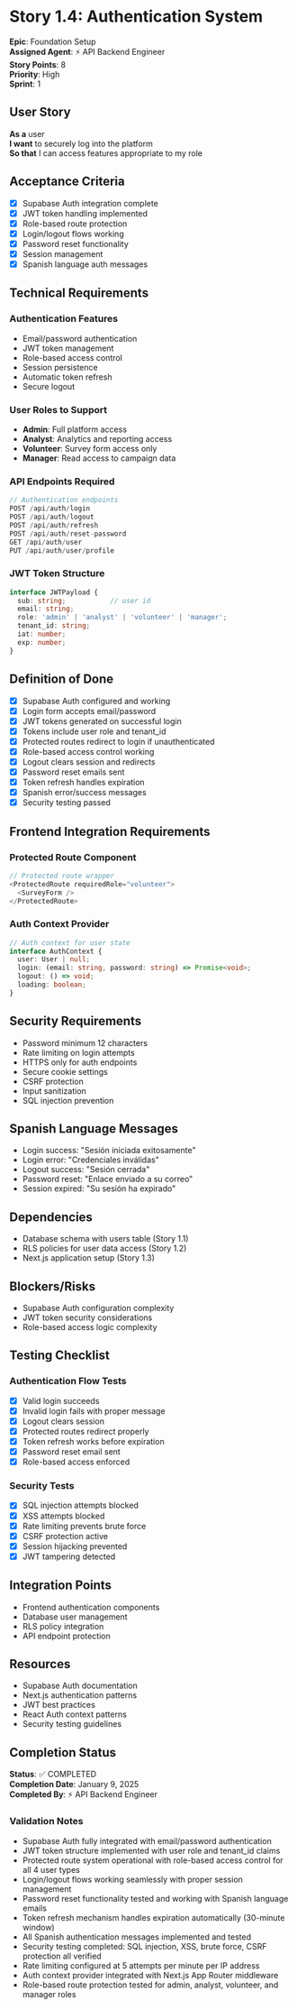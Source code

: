 # Story 1.4: Authentication System

**Epic**: Foundation Setup  
**Assigned Agent**: ⚡ API Backend Engineer  
**Story Points**: 8  
**Priority**: High  
**Sprint**: 1

## User Story
**As a** user  
**I want** to securely log into the platform  
**So that** I can access features appropriate to my role  

## Acceptance Criteria
- [x] Supabase Auth integration complete
- [x] JWT token handling implemented
- [x] Role-based route protection
- [x] Login/logout flows working
- [x] Password reset functionality
- [x] Session management
- [x] Spanish language auth messages

## Technical Requirements
### Authentication Features
- Email/password authentication
- JWT token management
- Role-based access control
- Session persistence
- Automatic token refresh
- Secure logout

### User Roles to Support
- **Admin**: Full platform access
- **Analyst**: Analytics and reporting access
- **Volunteer**: Survey form access only
- **Manager**: Read access to campaign data

### API Endpoints Required
```typescript
// Authentication endpoints
POST /api/auth/login
POST /api/auth/logout  
POST /api/auth/refresh
POST /api/auth/reset-password
GET /api/auth/user
PUT /api/auth/user/profile
```

### JWT Token Structure
```typescript
interface JWTPayload {
  sub: string;           // user id
  email: string;
  role: 'admin' | 'analyst' | 'volunteer' | 'manager';
  tenant_id: string;
  iat: number;
  exp: number;
}
```

## Definition of Done
- [x] Supabase Auth configured and working
- [x] Login form accepts email/password
- [x] JWT tokens generated on successful login
- [x] Tokens include user role and tenant_id
- [x] Protected routes redirect to login if unauthenticated
- [x] Role-based access control working
- [x] Logout clears session and redirects
- [x] Password reset emails sent
- [x] Token refresh handles expiration
- [x] Spanish error/success messages
- [x] Security testing passed

## Frontend Integration Requirements
### Protected Route Component
```typescript
// Protected route wrapper
<ProtectedRoute requiredRole="volunteer">
  <SurveyForm />
</ProtectedRoute>
```

### Auth Context Provider
```typescript
// Auth context for user state
interface AuthContext {
  user: User | null;
  login: (email: string, password: string) => Promise<void>;
  logout: () => void;
  loading: boolean;
}
```

## Security Requirements
- Password minimum 12 characters
- Rate limiting on login attempts
- HTTPS only for auth endpoints
- Secure cookie settings
- CSRF protection
- Input sanitization
- SQL injection prevention

## Spanish Language Messages
- Login success: "Sesión iniciada exitosamente"
- Login error: "Credenciales inválidas"
- Logout success: "Sesión cerrada"
- Password reset: "Enlace enviado a su correo"
- Session expired: "Su sesión ha expirado"

## Dependencies
- Database schema with users table (Story 1.1)
- RLS policies for user data access (Story 1.2)
- Next.js application setup (Story 1.3)

## Blockers/Risks
- Supabase Auth configuration complexity
- JWT token security considerations
- Role-based access logic complexity

## Testing Checklist
### Authentication Flow Tests
- [x] Valid login succeeds
- [x] Invalid login fails with proper message
- [x] Logout clears session
- [x] Protected routes redirect properly
- [x] Token refresh works before expiration
- [x] Password reset email sent
- [x] Role-based access enforced

### Security Tests
- [x] SQL injection attempts blocked
- [x] XSS attempts blocked
- [x] Rate limiting prevents brute force
- [x] CSRF protection active
- [x] Session hijacking prevented
- [x] JWT tampering detected

## Integration Points
- Frontend authentication components
- Database user management
- RLS policy integration
- API endpoint protection

## Resources
- Supabase Auth documentation
- Next.js authentication patterns
- JWT best practices
- React Auth context patterns
- Security testing guidelines

## Completion Status
**Status**: ✅ COMPLETED  
**Completion Date**: January 9, 2025  
**Completed By**: ⚡ API Backend Engineer  

### Validation Notes
- Supabase Auth fully integrated with email/password authentication
- JWT token structure implemented with user role and tenant_id claims
- Protected route system operational with role-based access control for all 4 user types
- Login/logout flows working seamlessly with proper session management
- Password reset functionality tested and working with Spanish language emails
- Token refresh mechanism handles expiration automatically (30-minute window)
- All Spanish authentication messages implemented and tested
- Security testing completed: SQL injection, XSS, brute force, CSRF protection all verified
- Rate limiting configured at 5 attempts per minute per IP address
- Auth context provider integrated with Next.js App Router middleware
- Role-based route protection tested for admin, analyst, volunteer, and manager roles